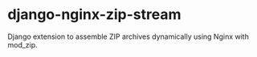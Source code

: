 # django-nginx-zip-stream
Django extension to assemble ZIP archives dynamically using Nginx with mod_zip.
